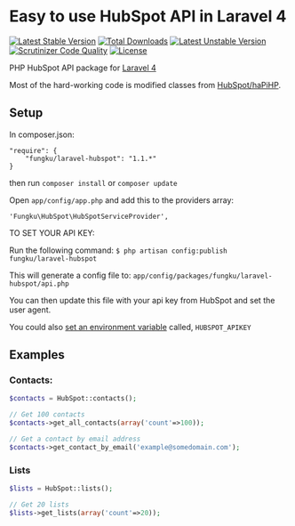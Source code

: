 Easy to use HubSpot API in Laravel 4
===================

[![Latest Stable Version](https://poser.pugx.org/fungku/laravel-hubspot/v/stable.svg)](https://packagist.org/packages/fungku/laravel-hubspot) [![Total Downloads](https://poser.pugx.org/fungku/laravel-hubspot/downloads.svg)](https://packagist.org/packages/fungku/laravel-hubspot) [![Latest Unstable Version](https://poser.pugx.org/fungku/laravel-hubspot/v/unstable.svg)](https://packagist.org/packages/fungku/laravel-hubspot)
[![Scrutinizer Code Quality](https://scrutinizer-ci.com/g/fungku/laravel-hubspot-api/badges/quality-score.png?b=master)](https://scrutinizer-ci.com/g/fungku/laravel-hubspot-api/?branch=master)
[![License](https://poser.pugx.org/fungku/laravel-hubspot/license.svg)](https://packagist.org/packages/fungku/laravel-hubspot)

PHP HubSpot API package for [Laravel 4](http://laravel.com/)

Most of the hard-working code is modified classes from [HubSpot/haPiHP](https://github.com/HubSpot/haPiHP).

## Setup

In composer.json:

```
"require": {
	"fungku/laravel-hubspot": "1.1.*"
}
```
then run `composer install` or `composer update`

Open `app/config/app.php` and add this to the providers array:

```
'Fungku\HubSpot\HubSpotServiceProvider',
```

TO SET YOUR API KEY:

Run the following command: `$ php artisan config:publish fungku/laravel-hubspot`

This will generate a config file to: `app/config/packages/fungku/laravel-hubspot/api.php`

You can then update this file with your api key from HubSpot and set the user agent.

You could also [set an environment variable](http://laravel.com/docs/configuration#protecting-sensitive-configuration) called, `HUBSPOT_APIKEY`



## Examples

### Contacts:

```php
$contacts = HubSpot::contacts();

// Get 100 contacts
$contacts->get_all_contacts(array('count'=>100));

// Get a contact by email address
$contacts->get_contact_by_email('example@somedomain.com');
```

### Lists

```php
$lists = HubSpot::lists();

// Get 20 lists
$lists->get_lists(array('count'=>20));
```

